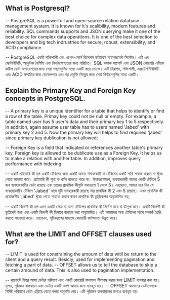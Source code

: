 ## What is Postgresql?

-- PostgreSQL is a powerfull and open-source relation database management system. It is known for it's scalibility, modern features and reliability. SQL commands supports and JSON querying make it one of the best choice for complex data operations. It is one of the best selection to developers and big tech indrustries for secure, robust, extensibility, and ACID compliance.

-- PostgreSQL একটি শক্তিশালী এবং ওপেন-সোর্স রিলেশন ডাটাবেস ম্যানেজমেন্ট সিস্টেম। এটি এর স্কেলিবিলিটি, আধুনিক বৈশিষ্ট্য এবং নির্ভরযোগ্যতার জন্য পরিচিত। SQL কমান্ড সাপোর্ট এবং JSON কোয়েরি এটিকে জটিল ডেটা অপারেশনের জন্য সেরা পছন্দগুলির মধ্যে একটি করে তোলে। এটি নিরাপদ, শক্তিশালী, এক্সটেনসিবিলিটি এবং ACID সম্মতির জন্য ডেভেলপার এবং বড় প্রযুক্তি শিল্পের জন্য সেরা নির্বাচনগুলির মধ্যে একটি।

## Explain the Primary Key and Foreign Key concepts in PostgreSQL.

-- A primary key is a unique identifier for a table that helps to identify or find a row of the table. Primay key could not be null or empty. For example, a table named user has 5 user's data and their primary key 1 to 5 respectively. In addition, again assume user table has to users named 'Jabed' with primary key 2 and 5. Now the primary key will helps to find required 'jabed' since primary key dublication is not allowed;

-- Foreign Key is a field that indicated or references another table's primary key. Foreign key is allowed to be dublicate use as a Foreign Key. It helps us to make a relation with another table. In addition, improves query performance with indexing.

-- একটি প্রাইমারি কী হল একটি টেবিলের জন্য একটি অনন্য শনাক্তকারী যা টেবিলের একটি সারি সনাক্ত করতে বা খুঁজে পেতে সাহায্য করে। প্রাইমারি কী শূন্য বা খালি থাকতে পারে না। উদাহরণস্বরূপ, ব্যবহারকারী নামের একটি টেবিলে 5 জন ব্যবহারকারীর ডেটা রয়েছে এবং তাদের প্রাথমিক কীগুলি যথাক্রমে 1 থেকে 5। এছাড়াও, আবার ধরে নিন যে ব্যবহারকারীর টেবিলে 'Jabed' নামে দুটি ব্যবহারকারী রয়েছে যার প্রাথমিক কী 2 এবং 5 রয়েছে। এখন প্রাথমিক কী প্রয়োজনীয় 'jabed' খুঁজে পেতে সাহায্য করবে কারণ প্রাথমিক কী ডুপ্লিকেশন অনুমোদিত নয়;

-- একটি বিদেশী কী হল এমন একটি ক্ষেত্র যা অন্য টেবিলের প্রাথমিক কী নির্দেশ করে বা উল্লেখ করে। একটি বিদেশী কী ডুপ্লিকেট করা এবং একটি বিদেশী কী হিসাবে ব্যবহার করা অনুমোদিত। এটি আমাদের অন্য টেবিলের সাথে সম্পর্ক তৈরি করতে সহায়তা করে। এছাড়াও, সূচীকরণের মাধ্যমে ক্যোয়ারী কর্মক্ষমতা উন্নত করে।

## What are the LIMIT and OFFSET clauses used for?

-- LIMIT is used for constraining the amount of data witll be return to the client and a query result. Besicly, used for implementing pagination and fetching a part of data.
-- OFFSET allows us to tell the database to skip a certain amound of data. This is also used to pagination implementation.

-- ক্লায়েন্টে ফিরে আসা ডেটার পরিমাণ এবং একটি কোয়েরি ফলাফল সীমাবদ্ধ করার জন্য LIMIT ব্যবহার করা হয়। মূলত, পৃষ্ঠাঙ্কন বাস্তবায়ন এবং ডেটার একটি অংশ আনার জন্য ব্যবহৃত হয়।
-- OFFSET আমাদের ডেটাবেসকে নির্দিষ্ট পরিমাণে ডেটা এড়িয়ে যেতে বলার অনুমতি দেয়। এটি পৃষ্ঠাঙ্কন বাস্তবায়নের জন্যও ব্যবহৃত হয়।
